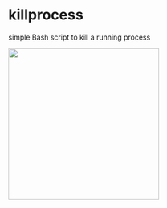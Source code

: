 # killprocess
simple Bash script to kill a running process

<img height=300 src="https://github.com/user-attachments/assets/ec7febb2-e39d-40fd-b790-8a2b3989030c">
